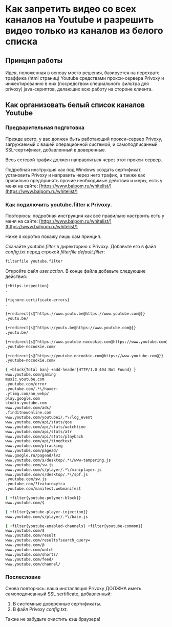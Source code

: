 # Как запретить видео со всех каналов на Youtube и разрешить видео только из каналов из белого списка

## Принцип работы
Идея, положенная в основу моего решения, базируется на перехвате траффика (html страниц) Youtube средствами прокси-сервера Privoxy и инжектированию в них (посредством специального фильтра для privoxy) java-скриптов, делающих всю работу на стороне клиента.

## Как организовать белый список каналов Youtube

### Предварительная подготовка
Прежде всего, у вас должен быть работающий прокси-сервер Privoxy, загружаемый с вашей операционной системой, и самоподписанный SSL-сертификат, добавленный в доверенные.

Весь сетевой трафик должен направляться через этот прокси-сервер.

Подробная инструкция как под Windows создать сертификат, установить Privoxy и направить через него трафик, а также как правильно предпринять прочие необходимые действия и меры, есть у меня на сайте: [https://www.balpom.ru/whitelist/](https://www.balpom.ru/whitelist/)

### Как подключить youtube.filter к Privoxy.
Повторюсь: подробная инструкция как всё правильно настроить есть у меня на сайте: [https://www.balpom.ru/whitelist/](https://www.balpom.ru/whitelist/)

Ниже я коротко покажу лишь сам принцип.

Скачайте *youtube.filter* в директорию с Privoxy.
Добавьте его в файл *config.txt* перед строкой *filterfile default.filter*:
```bash
filterfile youtube.filter
```

Откройте файл *user.action*. В конце файла добавьте следующие действия:
```bash
{+https-inspection}
.

{+ignore-certificate-errors}
.

{+redirect{s@^https://www.youtu.be@https://www.youtube.com@}}
.youtu.be/

{+redirect{s@^https://youtu.be@https://www.youtube.com@}}
.youtu.be/

{+redirect{s@^https://www.youtube-nocookie.com@https://www.youtube.com@}}
.youtube-nocookie.com/

{+redirect{s@^https://youtube-nocookie.com@https://www.youtube.com@}}
.youtube-nocookie.com/

{ +block{Total ban} +add-header{HTTP/1.0 404 Not Found} }
www.youtube.com/gaming
music.youtube.com
.youtube.com/error
.youtube.com/.*\/haxer-
.ytimg.com/an_webp/
play.google.com
studio.youtube.com
www.youtube.com/ads/
.finditnowonline.com
www.youtube.com/youtubei/.*\/log_event
www.youtube.com/api/stats/qoe
www.youtube.com/api/stats/watchtime
www.youtube.com/api/stats/atr
www.youtube.com/api/stats/playback
www.youtube.com/api/timedtext
www.youtube.com/ptracking
www.youtube.com/pagead/
www.google.ru/pagead/lvz
www.youtube.com/s/desktop/.*\/www-tampering.js
www.youtube.com/sw.js
www.youtube.com/s/player/.*\/miniplayer.js
www.youtube.com/s/desktop/.*\/spf.js
.youtube.com/sw.js
.youtube.com/?feature=ytca
.youtube.com/manifest.webmanifest

{ +filter{youtube-polymer-block}}
www.youtube.com/$

{ +filter{youtube-player-injection}}
www.youtube.com/s/player/.*\/base.js

{ +filter{youtube-enabled-channels} +filter{youtube-common}}
www.youtube.com/$
www.youtube.com/result
www.youtube.com/results?search_query=
www.youtube.com/@
www.youtube.com/watch
www.youtube.com/shorts/
www.youtube.com/feed/
www.youtube.com/channel/
```

### Послесловие
Снова повторюсь: ваша инсталляция Privoxy ДОЛЖНА иметь самоподписанный SSL sertificate, добавленный:
1) В системные доверенные сертификаты.
2) В файл Privoxy *config.txt*.

Также не забудьте очистить кэш браузера!
